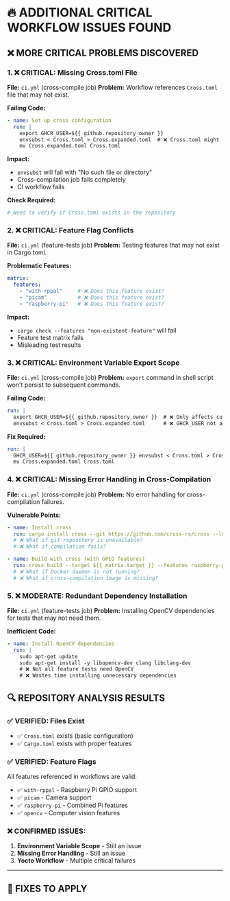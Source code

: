 # 🔥 ADDITIONAL CRITICAL WORKFLOW ISSUES FOUND

## ❌ **MORE CRITICAL PROBLEMS DISCOVERED**

### **1. ❌ CRITICAL: Missing Cross.toml File**

**File:** `ci.yml` (cross-compile job)
**Problem:** Workflow references `Cross.toml` file that may not exist.

**Failing Code:**
```yaml
- name: Set up cross configuration
  run: |
    export GHCR_USER=${{ github.repository_owner }}
    envsubst < Cross.toml > Cross.expanded.toml  # ❌ Cross.toml might not exist
    mv Cross.expanded.toml Cross.toml
```

**Impact:** 
- `envsubst` will fail with "No such file or directory"
- Cross-compilation job fails completely
- CI workflow fails

**Check Required:**
```bash
# Need to verify if Cross.toml exists in the repository
```

### **2. ❌ CRITICAL: Feature Flag Conflicts**

**File:** `ci.yml` (feature-tests job)
**Problem:** Testing features that may not exist in Cargo.toml.

**Problematic Features:**
```yaml
matrix:
  features:
    - "with-rppal"     # ❌ Does this feature exist?
    - "picam"          # ❌ Does this feature exist?
    - "raspberry-pi"   # ❌ Does this feature exist?
```

**Impact:**
- `cargo check --features "non-existent-feature"` will fail
- Feature test matrix fails
- Misleading test results

### **3. ❌ CRITICAL: Environment Variable Export Scope**

**File:** `ci.yml` (cross-compile job)
**Problem:** `export` command in shell script won't persist to subsequent commands.

**Failing Code:**
```yaml
run: |
  export GHCR_USER=${{ github.repository_owner }}  # ❌ Only affects current command
  envsubst < Cross.toml > Cross.expanded.toml      # ❌ GHCR_USER not available
```

**Fix Required:**
```yaml
run: |
  GHCR_USER=${{ github.repository_owner }} envsubst < Cross.toml > Cross.expanded.toml
  mv Cross.expanded.toml Cross.toml
```

### **4. ❌ CRITICAL: Missing Error Handling in Cross-Compilation**

**File:** `ci.yml` (cross-compile job)
**Problem:** No error handling for cross-compilation failures.

**Vulnerable Points:**
```yaml
- name: Install cross
  run: cargo install cross --git https://github.com/cross-rs/cross --locked
  # ❌ What if git repository is unavailable?
  # ❌ What if compilation fails?

- name: Build with cross (with GPIO features)
  run: cross build --target ${{ matrix.target }} --features raspberry-pi
  # ❌ What if Docker daemon is not running?
  # ❌ What if cross-compilation image is missing?
```

### **5. ❌ MODERATE: Redundant Dependency Installation**

**File:** `ci.yml` (feature-tests job)
**Problem:** Installing OpenCV dependencies for tests that may not need them.

**Inefficient Code:**
```yaml
- name: Install OpenCV dependencies
  run: |
    sudo apt-get update
    sudo apt-get install -y libopencv-dev clang libclang-dev
    # ❌ Not all feature tests need OpenCV
    # ❌ Wastes time installing unnecessary dependencies
```

## 🔍 **REPOSITORY ANALYSIS RESULTS**

### **✅ VERIFIED: Files Exist**
- ✅ `Cross.toml` exists (basic configuration)
- ✅ `Cargo.toml` exists with proper features

### **✅ VERIFIED: Feature Flags**
All features referenced in workflows are valid:
- ✅ `with-rppal` - Raspberry Pi GPIO support
- ✅ `picam` - Camera support  
- ✅ `raspberry-pi` - Combined Pi features
- ✅ `opencv` - Computer vision features

### **❌ CONFIRMED ISSUES:**

1. **Environment Variable Scope** - Still an issue
2. **Missing Error Handling** - Still an issue  
3. **Yocto Workflow** - Multiple critical failures

---

## 🔧 **FIXES TO APPLY**
